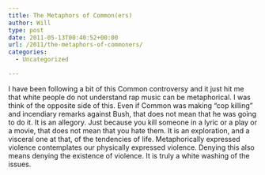 ```yaml
---
title: The Metaphors of Common(ers)
author: Will
type: post
date: 2011-05-13T00:40:52+00:00
url: /2011/the-metaphors-of-commoners/
categories:
  - Uncategorized

---
```

I have been following a bit of this Common controversy and it just hit me that white people do not understand rap music can be metaphorical. I was think of the opposite side of this. Even if Common was making &#8220;cop killing&#8221; and incendiary remarks against Bush, that does not mean that he was going to do it. It is an allegory. Just because you kill someone in a lyric or a play or a movie, that does not mean that you hate them. It is an exploration, and a visceral one at that, of the tendencies of life. Metaphorically expressed violence contemplates our physically expressed violence. Denying this also means denying the existence of violence. It is truly a white washing of the issues.